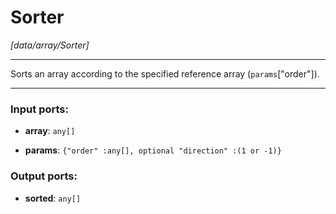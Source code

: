 # Sorter

_[data/array/Sorter]_

---

Sorts an array according to the specified reference array (`params`["order"]).  

---

### Input ports:

* __array__: ` any[] `


* __params__: ` {"order" :any[], optional "direction" :(1 or -1)} `

### Output ports:

* __sorted__: ` any[] `

